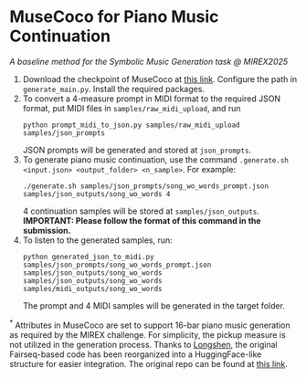 # MuseCoco for Piano Music Continuation
*A baseline method for the Symbolic Music Generation task @ MIREX2025*

1. Download the checkpoint of MuseCoco at [this link](https://drive.google.com/file/d/1wTG4FhWocsJmDfncAp6j2lUBzPfHW90G/view?usp=sharing). Configure the path in `generate_main.py`. Install the required packages.
2. To convert a 4-measure prompt in MIDI format to the required JSON format, put MIDI files in `samples/raw_midi_upload`, and run
   ```
   python prompt_midi_to_json.py samples/raw_midi_upload samples/json_prompts
   ```
   JSON prompts will be generated and stored at `json_prompts`.
3. To generate piano music continuation, use the command `.generate.sh <input.json> <output_folder> <n_sample>`. For example:
   ```
   ./generate.sh samples/json_prompts/song_wo_words_prompt.json samples/json_outputs/song_wo_words 4
   ```
   4 continuation samples will be stored at `samples/json_outputs`. **IMPORTANT: Please follow the format of this command in the submission.**
4. To listen to the generated samples, run:
   ```
   python generated_json_to_midi.py samples/json_prompts/song_wo_words_prompt.json samples/json_outputs/song_wo_words samples/json_outputs/song_wo_words samples/midi_outputs/song_wo_words
   ```
   The prompt and 4 MIDI samples will be generated in the target folder.

$^*$ Attributes in MuseCoco are set to support 16-bar piano music generation as required by the MIREX challenge. For simplicity, the pickup measure is not utilized in the generation process. Thanks to [Longshen](https://www.oulongshen.xyz/), the original Fairseq-based code has been reorganized into a HuggingFace-like structure for easier integration. The original repo can be found at [this link](https://github.com/microsoft/muzic/tree/main/musecoco).
